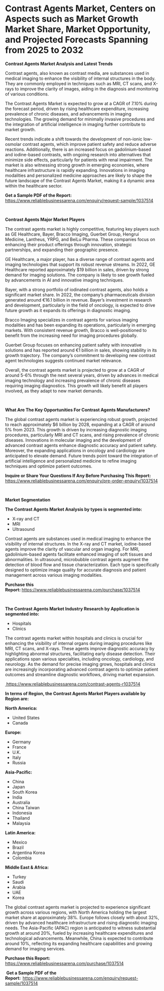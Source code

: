 <p><h1>Contrast Agents Market, Centers on Aspects such as Market Growth Market Share, Market Opportunity, and Projected Forecasts Spanning from 2025 to 2032</h1></p><p><strong>Contrast Agents Market Analysis and Latest Trends</strong></p>
<p><p>Contrast agents, also known as contrast media, are substances used in medical imaging to enhance the visibility of internal structures in the body. They are commonly employed in techniques such as MRI, CT scans, and X-rays to improve the clarity of images, aiding in the diagnosis and monitoring of various conditions.</p><p>The Contrast Agents Market is expected to grow at a CAGR of 7.10% during the forecast period, driven by rising healthcare expenditure, increasing prevalence of chronic diseases, and advancements in imaging technologies. The growing demand for minimally invasive procedures and the integration of artificial intelligence in imaging further contribute to market growth. </p><p>Recent trends indicate a shift towards the development of non-ionic low-osmolar contrast agents, which improve patient safety and reduce adverse reactions. Additionally, there is an increased focus on gadolinium-based and iodine-based contrasts, with ongoing research into alternatives that minimize side effects, particularly for patients with renal impairment. The market is also witnessing strong growth in emerging economies, where healthcare infrastructure is rapidly expanding. Innovations in imaging modalities and personalized medicine approaches are likely to shape the future landscape of the Contrast Agents Market, making it a dynamic area within the healthcare sector.</p></p>
<p><strong>Get a Sample PDF of the Report:&nbsp;</strong> <a href="https://www.reliablebusinessarena.com/enquiry/request-sample/1037514?utm_campaign=2532&utm_medium=2&utm_source=Github&utm_content=ia&utm_term=19042025&utm_id=contrast-agents">https://www.reliablebusinessarena.com/enquiry/request-sample/1037514</a></p>
<p>&nbsp;</p>
<p><strong>Contrast Agents Major Market Players</strong></p>
<p><p>The contrast agents market is highly competitive, featuring key players such as GE Healthcare, Bayer, Bracco Imaging, Guerbet Group, Hengrui Medicine, Lantheus, YRPG, and BeiLu Pharma. These companies focus on enhancing their product offerings through innovation, strategic partnerships, and expanding their geographic presence.</p><p>GE Healthcare, a major player, has a diverse range of contrast agents and imaging technologies that support its robust revenue streams. In 2022, GE Healthcare reported approximately $19 billion in sales, driven by strong demand for imaging solutions. The company is likely to see growth fueled by advancements in AI and innovative imaging techniques.</p><p>Bayer, with a strong portfolio of iodinated contrast agents, also holds a significant market share. In 2022, the company’s pharmaceuticals division generated around €16.1 billion in revenue. Bayer’s investment in research and development, particularly in the field of oncology, is expected to drive future growth as it expands its offerings in diagnostic imaging.</p><p>Bracco Imaging specializes in contrast agents for various imaging modalities and has been expanding its operations, particularly in emerging markets. With consistent revenue growth, Bracco is well-positioned to benefit from the increasing need for imaging procedures globally. </p><p>Guerbet Group focuses on enhancing patient safety with innovative solutions and has reported around €1 billion in sales, showing stability in its growth trajectory. The company’s commitment to developing new contrast agent technologies suggests continued market relevance.</p><p>Overall, the contrast agents market is projected to grow at a CAGR of around 5-6% through the next several years, driven by advances in medical imaging technology and increasing prevalence of chronic diseases requiring imaging diagnostics. This growth will likely benefit all players involved, as they adapt to new market demands.</p></p>
<p>&nbsp;</p>
<p><strong>What Are The Key Opportunities For Contrast Agents Manufacturers?</strong></p>
<p><p>The global contrast agents market is experiencing robust growth, projected to reach approximately $6 billion by 2028, expanding at a CAGR of around 5% from 2023. This growth is driven by increasing diagnostic imaging procedures, particularly MRI and CT scans, and rising prevalence of chronic diseases. Innovations in molecular imaging and the development of advanced contrast agents enhance diagnostic accuracy and patient safety. Moreover, the expanding applications in oncology and cardiology are anticipated to elevate demand. Future trends point toward the integration of artificial intelligence and personalized medicine to refine imaging techniques and optimize patient outcomes.</p></p>
<p><strong>Inquire or Share Your Questions If Any Before Purchasing This Report:</strong> <a href="https://www.reliablebusinessarena.com/enquiry/pre-order-enquiry/1037514?utm_campaign=2532&utm_medium=2&utm_source=Github&utm_content=ia&utm_term=19042025&utm_id=contrast-agents">https://www.reliablebusinessarena.com/enquiry/pre-order-enquiry/1037514</a></p>
<p>&nbsp;</p>
<p><strong>Market Segmentation</strong></p>
<p><strong>The Contrast Agents Market Analysis by types is segmented into:</strong></p>
<p><ul><li>X-ray and CT</li><li>MRI</li><li>Ultrasound</li></ul></p>
<p><p>Contrast agents are substances used in medical imaging to enhance the visibility of internal structures. In the X-ray and CT market, iodine-based agents improve the clarity of vascular and organ imaging. For MRI, gadolinium-based agents facilitate enhanced imaging of soft tissues and abnormalities. In ultrasound, microbubble contrast agents augment the detection of blood flow and tissue characterization. Each type is specifically designed to optimize image quality for accurate diagnosis and patient management across various imaging modalities.</p></p>
<p><strong>Purchase this Report:&nbsp;</strong><a href="https://www.reliablebusinessarena.com/purchase/1037514?utm_campaign=2532&utm_medium=2&utm_source=Github&utm_content=ia&utm_term=19042025&utm_id=contrast-agents">https://www.reliablebusinessarena.com/purchase/1037514</a></p>
<p>&nbsp;</p>
<p><strong>The Contrast Agents Market Industry Research by Application is segmented into:</strong></p>
<p><ul><li>Hospitals</li><li>Clinics</li></ul></p>
<p><p>The contrast agents market within hospitals and clinics is crucial for enhancing the visibility of internal organs during imaging procedures like MRI, CT scans, and X-rays. These agents improve diagnostic accuracy by highlighting abnormal structures, facilitating early disease detection. Their applications span various specialties, including oncology, cardiology, and neurology. As the demand for precise imaging grows, hospitals and clinics are increasingly incorporating advanced contrast agents to optimize patient outcomes and streamline diagnostic workflows, driving market expansion.</p></p>
<p><a href="https://www.reliablebusinessarena.com/contrast-agents-r1037514?utm_campaign=2532&utm_medium=2&utm_source=Github&utm_content=ia&utm_term=19042025&utm_id=contrast-agents">&nbsp;https://www.reliablebusinessarena.com/contrast-agents-r1037514</a></p>
<p><strong>In terms of Region, the Contrast Agents Market Players available by Region are:</strong></p>
<p>
    <p> <strong> North America: </strong>
        <ul>
            <li>United States</li>
            <li>Canada</li>
        </ul>
        </p> 
    <p> <strong> Europe: </strong>
        <ul>
            <li>Germany</li>
            <li>France</li>
            <li>U.K.</li>
            <li>Italy</li>
            <li>Russia</li>
        </ul>
        </p> 
    <p> <strong> Asia-Pacific: </strong>
        <ul>
            <li>China</li>
            <li>Japan</li>
            <li>South Korea</li>
            <li>India</li>
            <li>Australia</li>
            <li>China Taiwan</li>
            <li>Indonesia</li>
            <li>Thailand</li>
            <li>Malaysia</li>
        </ul>
        </p> 
    <p> <strong> Latin America: </strong>
        <ul>
            <li>Mexico</li>
            <li>Brazil</li>
            <li>Argentina Korea</li>
            <li>Colombia</li>
        </ul>
        </p> 
    <p> <strong> Middle East & Africa: </strong>
        <ul>
            <li>Turkey</li>
            <li>Saudi</li>
            <li>Arabia</li>
            <li>UAE</li>
            <li>Korea</li>
        </ul>
    </p>
    </p>
<p><p>The global contrast agents market is projected to experience significant growth across various regions, with North America holding the largest market share at approximately 38%. Europe follows closely with about 32%, driven by advanced healthcare infrastructure and rising diagnostic imaging needs. The Asia-Pacific (APAC) region is anticipated to witness substantial growth at around 20%, fueled by increasing healthcare expenditures and technological advancements. Meanwhile, China is expected to contribute around 10%, reflecting its expanding healthcare capabilities and growing demand for imaging services.</p></p>
<p><strong>Purchase this Report: </strong><a href="https://www.reliablebusinessarena.com/purchase/1037514?utm_campaign=2532&utm_medium=2&utm_source=Github&utm_content=ia&utm_term=19042025&utm_id=contrast-agents">https://www.reliablebusinessarena.com/purchase/1037514</a></p>
<p>&nbsp;<strong>Get a Sample PDF of the Report:&nbsp;&nbsp;</strong><a href="https://www.reliablebusinessarena.com/enquiry/request-sample/1037514?utm_campaign=2532&utm_medium=2&utm_source=Github&utm_content=ia&utm_term=19042025&utm_id=contrast-agents">https://www.reliablebusinessarena.com/enquiry/request-sample/1037514</a></p>
<p><strong></strong></p>
<p><p></p><p></p><p></p></p>